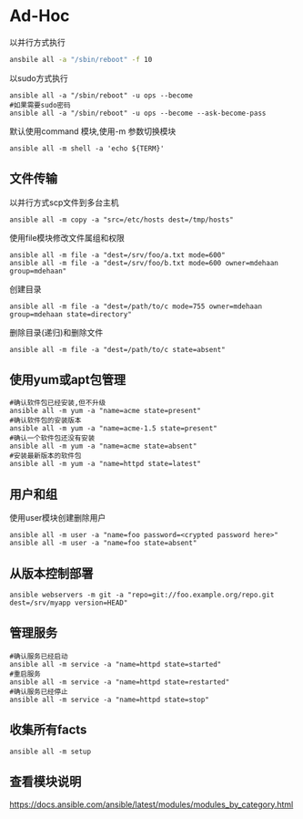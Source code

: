 # Ad-Hoc

以并行方式执行

```bash
ansbile all -a "/sbin/reboot" -f 10
```

以sudo方式执行

```{bash}
ansible all -a "/sbin/reboot" -u ops --become
#如果需要sudo密码
ansible all -a "/sbin/reboot" -u ops --become --ask-become-pass
```

默认使用command 模块,使用-m 参数切换模块

```{bash}
ansible all -m shell -a 'echo ${TERM}'
```


## 文件传输

以并行方式scp文件到多台主机

```{bash}
ansible all -m copy -a "src=/etc/hosts dest=/tmp/hosts"
```

使用file模块修改文件属组和权限

```{bash}
ansible all -m file -a "dest=/srv/foo/a.txt mode=600"
ansible all -m file -a "dest=/srv/foo/b.txt mode=600 owner=mdehaan group=mdehaan"
```

创建目录

```{bash}
ansible all -m file -a "dest=/path/to/c mode=755 owner=mdehaan group=mdehaan state=directory"
```

删除目录(递归)和删除文件

```{bash}
ansible all -m file -a "dest=/path/to/c state=absent"
```


## 使用yum或apt包管理

```{bash}
#确认软件包已经安装,但不升级
ansible all -m yum -a "name=acme state=present"
#确认软件包的安装版本
ansible all -m yum -a "name=acme-1.5 state=present" 
#确认一个软件包还没有安装
ansible all -m yum -a "name=acme state=absent"
#安装最新版本的软件包
ansible all -m yum -a "name=httpd state=latest"
```

## 用户和组

使用user模块创建删除用户

```{bash}
ansible all -m user -a "name=foo password=<crypted password here>"
ansible all -m user -a "name=foo state=absent"
```

## 从版本控制部署

```{bash}
ansible webservers -m git -a "repo=git://foo.example.org/repo.git dest=/srv/myapp version=HEAD"
```

## 管理服务

```{bash}
#确认服务已经启动
ansible all -m service -a "name=httpd state=started"
#重启服务
ansible all -m service -a "name=httpd state=restarted"
#确认服务已经停止
ansible all -m service -a "name=httpd state=stop"
```

## 收集所有facts

```
ansible all -m setup
```

## 查看模块说明

https://docs.ansible.com/ansible/latest/modules/modules_by_category.html